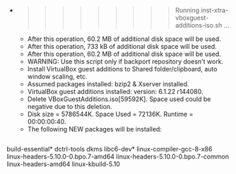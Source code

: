 * >>>>>>>>> Running inst-xtra-vboxguest-additions-iso.sh ...
  * After this operation, 60.2 MB of additional disk space will be used.
  * After this operation, 733 kB of additional disk space will be used.
  * After this operation, 60.2 MB of additional disk space will be used.
  * WARNING: Use this script only if backport repository doesn't work.
  * Install VirtualBox guest additions to Shared folder/clipboard, auto window scaling, etc.
  * Assumed packages installed: bzip2 & Xserver installed.
  * VirtualBox guest additions installed: version: 6.1.22 r144080.
  * Delete VBoxGuestAdditions.iso[59592K]. Space used could be negative due to this deletion.
  * Disk size = 5786544K. Space Used = 72136K. Runtime = 00:00:00:40.
  * The following NEW packages will be installed:
  ```bash
build-essential* dctrl-tools dkms libc6-dev* linux-compiler-gcc-8-x86
linux-headers-5.10.0-0.bpo.7-amd64 linux-headers-5.10.0-0.bpo.7-common linux-headers-amd64 linux-kbuild-5.10
  ```
